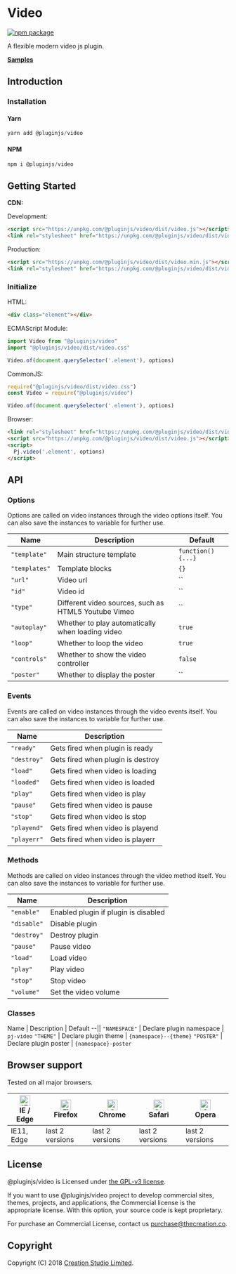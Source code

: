 # Video

[![npm package](https://img.shields.io/npm/v/@pluginjs/video.svg)](https://www.npmjs.com/package/@pluginjs/video)

A flexible modern video js plugin.

**[Samples](https://codesandbox.io/s/github/pluginjs/pluginjs/tree/master/modules/video/samples)**

## Introduction
### Installation

#### Yarn

```javascript
yarn add @pluginjs/video
```

#### NPM

```javascript
npm i @pluginjs/video
```

## Getting Started

**CDN:**

Development:

```html
<script src="https://unpkg.com/@pluginjs/video/dist/video.js"></script>
<link rel="stylesheet" href="https://unpkg.com/@pluginjs/video/dist/video.css">
```

Production:

```html
<script src="https://unpkg.com/@pluginjs/video/dist/video.min.js"></script>
<link rel="stylesheet" href="https://unpkg.com/@pluginjs/video/dist/video.min.css">
```

### Initialize

HTML:

```html
<div class="element"></div>
```

ECMAScript Module:

```javascript
import Video from "@pluginjs/video"
import "@pluginjs/video/dist/video.css"

Video.of(document.querySelector('.element'), options)
```

CommonJS:

```javascript
require("@pluginjs/video/dist/video.css")
const Video = require("@pluginjs/video")

Video.of(document.querySelector('.element'), options)
```

Browser:

```html
<link rel="stylesheet" href="https://unpkg.com/@pluginjs/video/dist/video.css">
<script src="https://unpkg.com/@pluginjs/video/dist/video.js"></script>
<script>
  Pj.video('.element', options)
</script>
```

## API

### Options

Options are called on video instances through the video options itself.
You can also save the instances to variable for further use.

Name | Description | Default
--|--|--
`"template"` | Main structure template | `function() {...}`
`"templates"` | Template blocks | `{}`
`"url"` | Video url | ``
`"id"` | Video id | ``
`"type"` | Different video sources, such as HTML5 Youtube Vimeo | ``
`"autoplay"` | Whether to play automatically when loading video | `true`
`"loop"` | Whether to loop the video | `true`
`"controls"` | Whether to show the video controller | `false`
`"poster"` | Whether to display the poster | ``

### Events

Events are called on video instances through the video events itself.
You can also save the instances to variable for further use.

Name | Description
--|--
`"ready"` | Gets fired when plugin is ready
`"destroy"` | Gets fired when plugin is destroy
`"load"` | Gets fired when video is loading
`"loaded"` | Gets fired when video is loaded
`"play"` | Gets fired when video is play
`"pause"` | Gets fired when video is pause
`"stop"` | Gets fired when video is stop
`"playend"` | Gets fired when video is playend
`"playerr"` | Gets fired when video is playerr

### Methods

Methods are called on video instances through the video method itself.
You can also save the instances to variable for further use.

Name | Description
--|--
`"enable"` | Enabled plugin if plugin is disabled
`"disable"` | Disable plugin
`"destroy"` | Destroy plugin
`"pause"` | Pause  video
`"load"` | Load video
`"play"` | Play video
`"stop"` | Stop video
`"volume"` | Set the video volume

### Classes

Name | Description | Default
--||
`"NAMESPACE"` | Declare plugin namespace | `pj-video`
`"THEME"` | Declare plugin theme | `{namespace}--{theme}`
`"POSTER"` | Declare plugin poster | `{namespace}-poster`

## Browser support

Tested on all major browsers.

| [<img src="https://raw.githubusercontent.com/alrra/browser-logos/master/src/edge/edge_48x48.png" alt="IE / Edge" width="24px" height="24px" />](http://godban.github.io/browsers-support-badges/)</br>IE / Edge | [<img src="https://raw.githubusercontent.com/alrra/browser-logos/master/src/firefox/firefox_48x48.png" alt="Firefox" width="24px" height="24px" />](http://godban.github.io/browsers-support-badges/)</br>Firefox | [<img src="https://raw.githubusercontent.com/alrra/browser-logos/master/src/chrome/chrome_48x48.png" alt="Chrome" width="24px" height="24px" />](http://godban.github.io/browsers-support-badges/)</br>Chrome | [<img src="https://raw.githubusercontent.com/alrra/browser-logos/master/src/safari/safari_48x48.png" alt="Safari" width="24px" height="24px" />](http://godban.github.io/browsers-support-badges/)</br>Safari | [<img src="https://raw.githubusercontent.com/alrra/browser-logos/master/src/opera/opera_48x48.png" alt="Opera" width="24px" height="24px" />](http://godban.github.io/browsers-support-badges/)</br>Opera |
| --------- | --------- | --------- | --------- | --------- |
| IE11, Edge| last 2 versions| last 2 versions| last 2 versions| last 2 versions|

## License

@pluginjs/video is Licensed under [the GPL-v3 license](LICENSE).

If you want to use @pluginjs/video project to develop commercial sites, themes, projects, and applications, the Commercial license is the appropriate license. With this option, your source code is kept proprietary.

For purchase an Commercial License, contact us purchase@thecreation.co.

## Copyright

Copyright (C) 2018 [Creation Studio Limited](creationstudio.com).